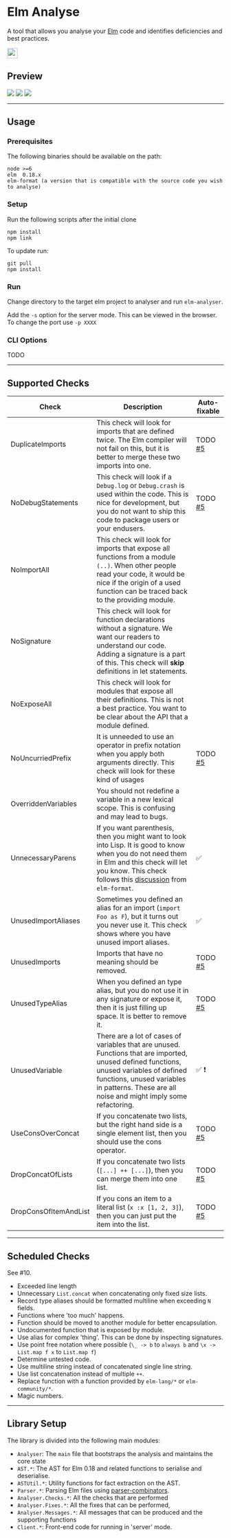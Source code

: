 # Elm Analyse

A tool that allows you analyse your [Elm](http://elm-lang.org/) code and identifies deficiencies and best practices.

<img src="https://ci.appveyor.com/api/projects/status/github/stil4m/elm-analyse?retina=true" height="24">



## Preview

<img src="https://github.com/stil4m/elm-analyse/raw/master/images/dashboard.png">
<img src="https://github.com/stil4m/elm-analyse/raw/master/images/single-message.png">
<img src="https://github.com/stil4m/elm-analyse/raw/master/images/terminal-output.png">



---
## Usage

### Prerequisites

The following binaries should be available on the path:

```
node >=6
elm  0.18.x
elm-format (a version that is compatible with the source code you wish to analyse)
```

### Setup

Run the following scripts after the initial clone

```
npm install
npm link
```

To update run:

```
git pull
npm install
```

### Run

Change directory to the target elm project to analyser and run `elm-analyser`.

Add the `-s` option for the server mode. This can be viewed in the browser. To change the port use `-p XXXX`

### CLI Options

TODO

---

## Supported Checks

| Check         | Description   | Auto-fixable  |
| ------------- | ------------- | ------------- |
| DuplicateImports | This check will look for imports that are defined twice. The Elm compiler will not fail on this, but it is better to merge these two imports into one. | TODO [#5](https://github.com/stil4m/elm-analyse/issues/5) |
| NoDebugStatements|  This check will look if a `Debug.log` or `Debug.crash` is used within the code. This is nice for development, but you do not want to ship this code to package users or your endusers. | TODO [#5](https://github.com/stil4m/elm-analyse/issues/5) |
| NoImportAll | This check will look for imports that expose all functions from a module `(..)`. When other people read your code, it would be nice if the origin of a used function can be traced back to the providing module. |  |
| NoSignature | This check will look for function declarations without a signature. We want our readers to understand our code. Adding a signature is a part of this. This check will **skip** definitions in let statements. |  |
| NoExposeAll | This check will look for modules that expose all their definitions. This is not a best practice. You want to be clear about the API that a module defined. | |
| NoUncurriedPrefix | It is unneeded to use an operator in prefix notation when you apply both arguments directly. This check will look for these kind of usages | TODO [#5](https://github.com/stil4m/elm-analyse/issues/5) |
| OverriddenVariables | You should not redefine a variable in a new lexical scope. This is confusing and may lead to bugs. | |
| UnnecessaryParens | If you want parenthesis, then you might want to look into Lisp. It is good to know when you do not need them in Elm and this check will let you know. This check follows this [discussion](https://github.com/avh4/elm-format/issues/262) from `elm-format`. | :white_check_mark: |
| UnusedImportAliases | Sometimes you defined an alias for an import (`import Foo as F`), but it turns out you never use it. This check shows where you have unused import aliases. | :white_check_mark: |
| UnusedImports | Imports that have no meaning should be removed. | TODO [#5](https://github.com/stil4m/elm-analyse/issues/5) |
| UnusedTypeAlias | When you defined an type alias, but you do not use it in any signature or expose it, then it is just filling up space. It is better to remove it. | TODO [#5](https://github.com/stil4m/elm-analyse/issues/5) |
| UnusedVariable | There are a lot of cases of variables that are unused. Functions that are imported, unused defined functions, unused variables of defined functions, unused variables in patterns. These are all noise and might imply some refactoring. | :white_check_mark: :heavy_exclamation_mark: |
| UseConsOverConcat | If you concatenate two lists, but the right hand side is a single element list, then you should use the cons operator. | TODO [#5](https://github.com/stil4m/elm-analyse/issues/5) |
| DropConcatOfLists | If you concatenate two lists (`[...] ++ [...]`), then you can merge them into one list. | TODO [#5](https://github.com/stil4m/elm-analyse/issues/5) |
| DropConsOfItemAndList | If you cons an item to a literal list (`x :x [1, 2, 3]`), then you can just put the item into the list. | TODO [#5](https://github.com/stil4m/elm-analyse/issues/5) |
---

## Scheduled Checks

See #10.

* Exceeded line length
* Unnecessary `List.concat` when concatenating only fixed size lists.
* Record type aliases should be formatted multiline when exceeding `N` fields.
* Functions where 'too much' happens.
* Function should be moved to another module for better encapsulation.
* Undocumented function that is exposed by module.
* Use alias for complex 'thing'. This can be done by inspecting signatures.
* Use point free notation where possible (`\_ -> b` to `always b` and `\x -> List.map f x` to `List.map f`)
* Determine untested code.
* Use multiline string instead of concatenated single line string.
* Use list concatenation instead of multiple `++`.
* Replace function with a function provided by `elm-lang/*` or `elm-community/*`.
* Magic numbers.

---

## Library Setup

The library is divided into the following main modules:

* `Analyser`: The `main` file that bootstraps the analysis and maintains the core state
* `AST.*`: The AST for Elm 0.18 and related functions to serialise and deserialise.
* `ASTUtil.*`: Utility functions for fact extraction on the AST.
* `Parser.*`: Parsing Elm files using [parser-combinators](https://github.com/elm-community/parser-combinators).
* `Analyser.Checks.*`: All the checks that are performed
* `Analyser.Fixes.*`: All the fixes that can be performed,
* `Analyser.Messages.*`: All messages that can be produced and the supporting functions
* `Client.*`: Front-end code for running in 'server' mode.

